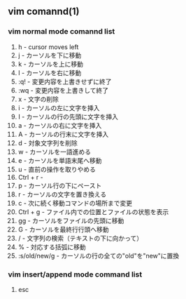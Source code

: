 ## vim comannd(1)

### vim normal mode comannd list

1. h - cursor moves left
1. j - カーソルを下に移動
1. k - カーソルを上に移動
1. l - カーソルを右に移動
1. :q! - 変更内容を上書きせずに終了
1. :wq - 変更内容を上書きして終了
1. x - 文字の削除
1. i - カーソルの左に文字を挿入
1. I - カーソルの行の先頭に文字を挿入
1. a - カーソルの右に文字を挿入
1. A - カーソルの行末に文字を挿入
1. d - 対象文字列を削除
1. w - カーソルを一語進める
1. e - カーソルを単語末尾へ移動
1. u - 直前の操作を取りやめる
1. Ctrl + r - 
1. p - カーソル行の下にペースト
1. r - カーソルの文字を置き換える
1. c - 次に続く移動コマンドの場所まで変更
1. Ctrl + g - ファイル内での位置とファイルの状態を表示
1. gg - カーソルをファイルの先頭に移動
1. G - カーソルを最終行行頭へ移動
1. / - 文字列の検索（テキストの下に向かって）
1. % - 対応する括弧に移動
1. :s/old/new/g - カーソルの行の全ての"old"を"new"に置換

### vim insert/append mode command list

1. esc
